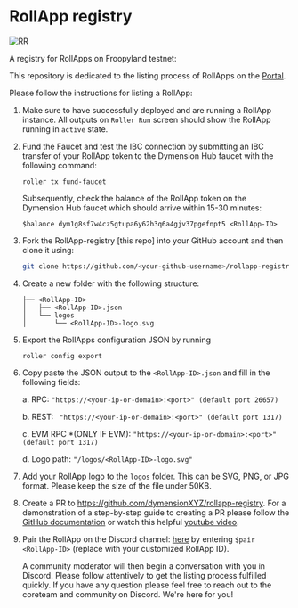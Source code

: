 # RollApp registry

![RR](https://github.com/dymensionxyz/rollapp-registry/assets/109034310/31dada06-064d-41bc-854c-9181054bf7aa)

A registry for RollApps on Froopyland testnet:

This repository is dedicated to the listing process of RollApps on the [Portal](https://portal.dymension.xyz/rollapps).

Please follow the instructions for listing a RollApp:

1. Make sure to have successfully deployed and are running a RollApp instance. All outputs on `Roller Run` screen should show the RollApp running in `active` state.

2. Fund the Faucet and test the IBC connection by submitting an IBC transfer of your RollApp token to the Dymension Hub faucet with the following command:

    ```
    roller tx fund-faucet
    ```

    Subsequently, check the balance of the RollApp token on the Dymension Hub faucet which should arrive within 15-30 minutes:

    ```
    $balance dym1g8sf7w4cz5gtupa6y62h3q6a4gjv37pgefnpt5 <RollApp-ID>
    ```

3. Fork the RollApp-registry [this repo] into your GitHub account and then clone it using:

    ```bash
    git clone https://github.com/<your-github-username>/rollapp-registry
    ```

4. Create a new folder with the following structure:

    ```tree
    ├── <RollApp-ID>
    │   ├── <RollApp-ID>.json
    │   └── logos
    │       └── <RollApp-ID>-logo.svg
    ```

5. Export the RollApps configuration JSON by running 

     ```
    roller config export
    ``` 

6. Copy paste the JSON output to the `<RollApp-ID>.json` and fill in the following fields:

    a. RPC: ```"https://<your-ip-or-domain>:<port>" (default port 26657)``` 
    
    b. REST: ``` "https://<your-ip-or-domain>:<port>" (default port 1317)```
    
    c. EVM RPC *(ONLY IF EVM): ```"https://<your-ip-or-domain>:<port>" (default port 1317)``` 
    
    d. Logo path: ```"/logos/<RollApp-ID>-logo.svg"```

7. Add your RollApp logo to the `logos` folder. This can be SVG, PNG, or JPG format. Please keep the size of the file under 50KB.

8. Create a PR to https://github.com/dymensionXYZ/rollapp-registry. For a demonstration of a step-by-step guide to creating a PR please follow the [GitHub documentation](https://docs.github.com/en/pull-requests/collaborating-with-pull-requests/proposing-changes-to-your-work-with-pull-requests/creating-a-pull-request-from-a-fork) or watch this helpful [youtube video](https://www.youtube.com/watch?v=a_FLqX3vGR4).

9. Pair the RollApp on the Discord channel: [here](https://discord.com/channels/956961633165529098/1140590139022782474) by entering `$pair <RollApp-ID>` (replace <RollApp-ID> with your customized RollApp ID). 

    A community moderator will then begin a conversation with you in Discord. Please follow attentively to get the listing process fulfilled quickly. If you have any question please feel free to reach out to the coreteam and community on Discord. We're here for you!
